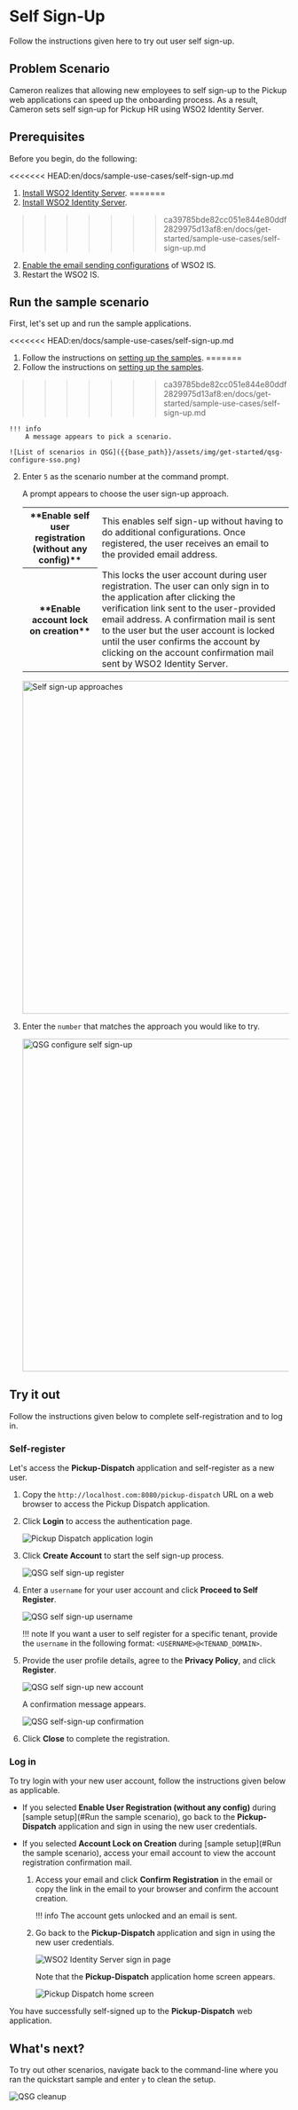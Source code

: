 # Self Sign-Up

Follow the instructions given here to try out user self sign-up.

## Problem Scenario

Cameron realizes that allowing new employees to self sign-up to the Pickup web applications can speed up
the onboarding process. As a result, Cameron sets self sign-up for Pickup HR
using WSO2 Identity Server.

## Prerequisites

Before you begin, do the following:

<<<<<<< HEAD:en/docs/sample-use-cases/self-sign-up.md
1.  [Install WSO2 Identity Server]({{base_path}}/sample-use-cases/set-up/).
=======
1.  [Install WSO2 Identity Server]({{base_path}}/get-started/sample-use-cases/set-up/).
>>>>>>> ca39785bde82cc051e844e80ddf2829975d13af8:en/docs/get-started/sample-use-cases/self-sign-up.md
2.  [Enable the email sending configurations]({{base_path}}/deploy/configure-email-sending) of WSO2 IS.
3.  Restart the WSO2 IS.

## Run the sample scenario

First, let's set up and run the sample applications.

<<<<<<< HEAD:en/docs/sample-use-cases/self-sign-up.md
1.  Follow the instructions on [setting up the samples]({{base_path}}/sample-use-cases/sample-scenario/#set-up-the-sample-apps).
=======
1.  Follow the instructions on [setting up the samples]({{base_path}}/get-started/sample-use-cases/sample-scenario/#set-up-the-sample-apps).
>>>>>>> ca39785bde82cc051e844e80ddf2829975d13af8:en/docs/get-started/sample-use-cases/self-sign-up.md

    !!! info
        A message appears to pick a scenario.
    
    ![List of scenarios in QSG]({{base_path}}/assets/img/get-started/qsg-configure-sso.png)

2.  Enter `5` as the scenario number at the command prompt.

    A prompt appears to choose the user sign-up approach.

    <table>
        <tr>
            <th>**Enable self user registration (without any config)**</th>
            <td>
                This enables self sign-up without having to do additional configurations. Once registered, the user receives an email to the provided email address.
            </td>
        </tr>
        <tr>
            <th>**Enable account lock on creation**</th>
            <td>
                This locks the user account during user registration. The user can only sign in to the application after clicking the verification link sent to the user-provided email address. A confirmation mail is sent to the user but the user account is locked until the user confirms the account by clicking on the account confirmation mail sent by WSO2 Identity Server.
            </td>
        </tr>
    </table>

    <img src="{{base_path}}/assets/img/get-started/qsg-configure-self-sign-up.png" width="600" alt="Self sign-up approaches"/>
    
3.  Enter the `number` that matches the approach you would like to try.

    <img src="{{base_path}}/assets/img/get-started/qsg-configure-self-sign-up-2.png" width="600" alt="QSG configure self sign-up"/>

## Try it out

Follow the instructions given below to complete self-registration and to log in.

### Self-register

Let's access the **Pickup-Dispatch** application and self-register as a new user.

1.  Copy the `http://localhost.com:8080/pickup-dispatch` URL on a web browser to access the Pickup Dispatch application.

2.  Click **Login** to access the authentication page.
  
    ![Pickup Dispatch application login]({{base_path}}/assets/img/get-started/qsg-sso-dispatch-login.png)
    
3.  Click **Create Account** to start the self sign-up process.

    ![QSG self sign-up register]({{base_path}}/assets/img/get-started/qsg-self-sign-up-register.png)

4.  Enter a `username` for your user account and click **Proceed to Self Register**.

    ![QSG self sign-up username]({{base_path}}/assets/img/get-started/qsg-self-sign-up-username.png)
    
    !!! note
        If you want a user to self register for a specific tenant, provide
        the `username` in the following format: `<USERNAME>@<TENAND_DOMAIN>`.

5.  Provide the user profile details, agree to the **Privacy Policy**, and click **Register**.
      
    ![QSG self sign-up new account]({{base_path}}/assets/img/get-started/qsg-self-sign-up-new-account.png)

    A confirmation message appears.

    ![QSG self-sign-up confirmation]({{base_path}}/assets/img/get-started/qsg-self-sign-up-confirmation.png)

8.  Click **Close** to complete the registration.

### Log in

To try login with your new user account, follow the instructions given below as applicable.

-   If you selected **Enable User Registration (without any
    config)** during [sample setup](#Run the sample scenario), go back to the **Pickup-Dispatch** application and sign in using the new user credentials.

-   If you selected **Account Lock on Creation** during [sample setup](#Run the sample scenario), access your email  account to view the account registration confirmation mail.

    1.  Access your email and click **Confirm Registration** in the email or copy the link
        in the email to your browser and confirm the account creation.

        !!! info
            The account gets unlocked and an email is sent.

    2.  Go back to the **Pickup-Dispatch** application and sign in using the new user credentials.

        ![WSO2 Identity Server sign in page]({{base_path}}/assets/img/get-started/qsg-sso-login-credentials.png)

        Note that the **Pickup-Dispatch** application home screen appears.

        ![Pickup Dispatch home screen]({{base_path}}/assets/img/get-started/qsg-sso-dispatch-home.png)

You have successfully self-signed up to the **Pickup-Dispatch** web application.

## What's next?

To try out other scenarios, navigate back to the command-line where you ran the quickstart sample and enter `y` to clean the setup.
    
![QSG cleanup]({{base_path}}/assets/img/get-started/qsg-sso-cleanup.png)


